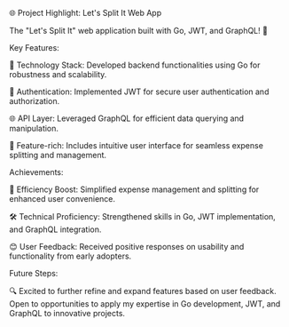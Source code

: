 
🌐 Project Highlight: Let's Split It Web App

The "Let's Split It" web application built with Go, JWT, and GraphQL! 🚀

Key Features:

🔧 Technology Stack: Developed backend functionalities using Go for robustness and scalability.

🔐 Authentication: Implemented JWT for secure user authentication and authorization.

🌐 API Layer: Leveraged GraphQL for efficient data querying and manipulation.

🎨 Feature-rich: Includes intuitive user interface for seamless expense splitting and management.

Achievements:

🚀 Efficiency Boost: Simplified expense management and splitting for enhanced user convenience.

🛠️ Technical Proficiency: Strengthened skills in Go, JWT implementation, and GraphQL integration.

😊 User Feedback: Received positive responses on usability and functionality from early adopters.


Future Steps:

🔍 Excited to further refine and expand features based on user feedback. Open to opportunities to apply my expertise in Go development, JWT, and GraphQL to innovative projects.



